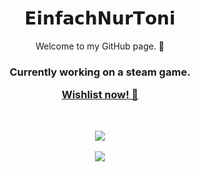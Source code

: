 <h1 align="center"> 
  𝗘𝗶𝗻𝗳𝗮𝗰𝗵𝗡𝘂𝗿𝗧𝗼𝗻𝗶 
</h1>
<p align="center">
Welcome to my GitHub page. 👋
</p>

<h3 align="center">
<p>Currently working on a steam game.</p> 
<a href="https://store.steampowered.com/app/2519700?utm_source=github_profile">Wishlist now! 📝</a>
</h3>

</br>

<p align="center">
<img src="https://github-readme-activity-graph.vercel.app/graph?username=EinfachNurToni&theme=github-compact&line=ffa500&area_color=ffa500&area=true&custom_title=Contribution%20Graph">
</br>
</br>
<img src="https://github-readme-streak-stats.herokuapp.com?user=EinfachNurToni&theme=rising-sun&hide_border=true&mode=weekly">
</p>

<!--
**EinfachNurToni/einfachnurtoni** is a ✨ _special_ ✨ repository because its `README.md` (this file) appears on your GitHub profile.

Here are some ideas to get you started:

- 🔭 I’m currently working on ...
- 🌱 I’m currently learning ...
- 👯 I’m looking to collaborate on ...
- 🤔 I’m looking for help with ...
- 💬 Ask me about ...
- 📫 How to reach me: ...
- 😄 Pronouns: ...
- ⚡ Fun fact: ...
-->
